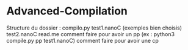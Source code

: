 # Advanced-Compilation

Structure du dossier :
compilo.py
test1.nanoC (exemples bien choisis)
test2.nanoC
read.me
comment faire pour avoir un pp (ex : python3 compile.py pp test1.nanoC)
comment faire pour avoir une cp

